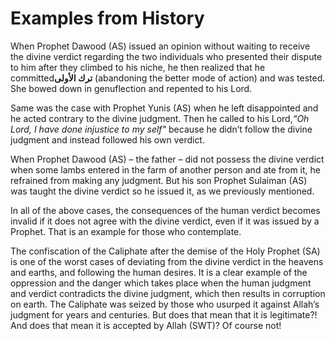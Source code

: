 Examples from History
=====================

When Prophet Dawood (AS) issued an opinion without waiting to receive
the divine verdict regarding the two individuals who presented their
dispute to him after they climbed to his niche, he then realized that he
committed**ترك الأولى** (abandoning the better mode of action) and was
tested. She bowed down in genuflection and repented to his Lord.

Same was the case with Prophet Yunis (AS) when he left disappointed and
he acted contrary to the divine judgment. Then he called to his
Lord,*“Oh Lord, I have done injustice to my self"* because he didn’t
follow the divine judgment and instead followed his own verdict.

When Prophet Dawood (AS) – the father – did not possess the divine
verdict when some lambs entered in the farm of another person and ate
from it, he refrained from making any judgment. But his son Prophet
Sulaiman (AS) was taught the divine verdict so he issued it, as we
previously mentioned.

In all of the above cases, the consequences of the human verdict becomes
invalid if it does not agree with the divine verdict, even if it was
issued by a Prophet. That is an example for those who contemplate.

The confiscation of the Caliphate after the demise of the Holy Prophet
(SA) is one of the worst cases of deviating from the divine verdict in
the heavens and earths, and following the human desires. It is a clear
example of the oppression and the danger which takes place when the
human judgment and verdict contradicts the divine judgment, which then
results in corruption on earth. The Caliphate was seized by those who
usurped it against Allah’s judgment for years and centuries. But does
that mean that it is legitimate?! And does that mean it is accepted by
Allah (SWT)? Of course not!



